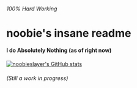 ###### 100% Hard Working
# noobie's insane readme
#### I do Absolutely Nothing (as of right now)
[![noobieslayer's GitHub stats](https://github-readme-stats.vercel.app/api?username=noobieslayer&show_icons=true&theme=dracula)](https://github.com/anuraghazra/github-readme-stats)

###### (Still a work in progress)
